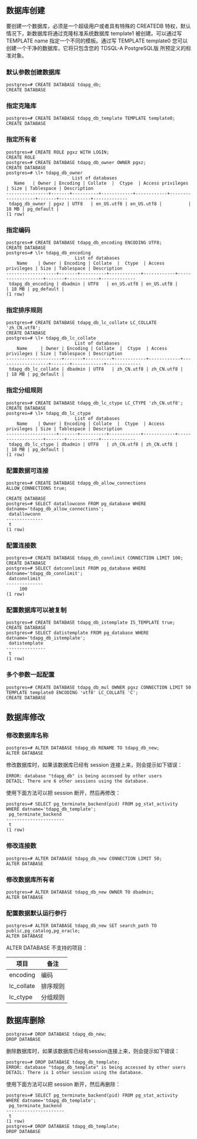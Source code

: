 
## 数据库创建
要创建一个数据库，必须是一个超级用户或者具有特殊的 CREATEDB 特权，默认情况下，新数据库将通过克隆标准系统数据库 template1 被创建。可以通过写 TEMPLATE name 指定一个不同的模板。通过写 TEMPLATE template0 您可以创建一个干净的数据库，它将只包含您的 TDSQL-A PostgreSQL版 所预定义的标准对象。

### 默认参数创建数据库
```
postgres=# CREATE DATABASE tdapg_db;
CREATE DATABASE
```

### 指定克隆库
```
postgres=# CREATE DATABASE tdapg_db_template TEMPLATE template0;
CREATE DATABASE
```

### 指定所有者
```
postgres=# CREATE ROLE pgxz WITH LOGIN;
CREATE ROLE
postgres=# CREATE DATABASE tdapg_db_owner OWNER pgxz;
CREATE DATABASE
postgres=# \l+ tdapg_db_owner
                         List of databases
   Name   | Owner | Encoding | Collate  |  Ctype  | Access privileges | Size | Tablespace | Description 
----------------+-------+----------+------------+------------+-------------------+-------+------------+-------------
 tdapg_db_owner | pgxz | UTF8   | en_US.utf8 | en_US.utf8 |          | 18 MB | pg_default | 
(1 row)
```

### 指定编码
```
postgres=# CREATE DATABASE tdapg_db_encoding ENCODING UTF8;  
CREATE DATABASE
postgres=# \l+ tdapg_db_encoding
                          List of databases
    Name    | Owner | Encoding | Collate  |  Ctype  | Access privileges | Size | Tablespace | Description 
-------------------+-------+----------+------------+------------+-------------------+-------+------------+-------------
 tdapg_db_encoding | dbadmin | UTF8   | en_US.utf8 | en_US.utf8 |          | 18 MB | pg_default | 
(1 row)
```

### 指定排序规则
```
postgres=# CREATE DATABASE tdapg_db_lc_collate LC_COLLATE 'zh_CN.utf8';
CREATE DATABASE
postgres=# \l+ tdapg_db_lc_collate
                          List of databases
    Name     | Owner | Encoding | Collate  |  Ctype  | Access privileges | Size | Tablespace | Description 
---------------------+-------+----------+------------+------------+-------------------+-------+------------+-------------
 tdapg_db_lc_collate | dbadmin | UTF8   | zh_CN.utf8 | zh_CN.utf8 |          | 18 MB | pg_default |
```

### 指定分组规则
```
postgres=# CREATE DATABASE tdapg_db_lc_ctype LC_CTYPE 'zh_CN.utf8';
CREATE DATABASE
postgres=# \l+ tdapg_db_lc_ctype
                          List of databases
    Name    | Owner | Encoding | Collate  |  Ctype  | Access privileges | Size | Tablespace | Description 
-------------------+-------+----------+------------+------------+-------------------+-------+------------+-------------
 tdapg_db_lc_ctype | dbadmin | UTF8   | zh_CN.utf8 | zh_CN.utf8 |          | 18 MB | pg_default | 
(1 row)
```

### 配置数据可连接
```
postgres=# CREATE DATABASE tdapg_db_allow_connections ALLOW_CONNECTIONS true;

CREATE DATABASE
postgres=# SELECT datallowconn FROM pg_database WHERE datname='tdapg_db_allow_connections'; 
 datallowconn 
--------------
 t
(1 row)
```

### 配置连接数
```
postgres=# CREATE DATABASE tdapg_db_connlimit CONNECTION LIMIT 100;
CREATE DATABASE
postgres=# SELECT datconnlimit FROM pg_database WHERE datname='tdapg_db_connlimit';            
 datconnlimit 
--------------
     100
(1 row)
```

### 配置数据库可以被复制
```
postgres=# CREATE DATABASE tdapg_db_istemplate IS_TEMPLATE true;
CREATE DATABASE
postgres=# SELECT datistemplate FROM pg_database WHERE datname='tdapg_db_istemplate';      
 datistemplate 
---------------
 t
(1 row)
```

### 多个参数一起配置
```
postgres=# CREATE DATABASE tdapg_db_mul OWNER pgxz CONNECTION LIMIT 50 TEMPLATE template0 ENCODING 'utf8' LC_COLLATE 'C';
CREATE DATABASE
```

## 数据库修改
### 修改数据库名称
```
postgres=# ALTER DATABASE tdapg_db RENAME TO tdapg_db_new;
ALTER DATABASE
```

修改数据库时，如果该数据库已经有 session 连接上来，则会提示如下错误：
```
ERROR: database "tdapg_db" is being accessed by other users
DETAIL: There are 6 other sessions using the database.
```

使用下面方法可以把 session 断开，然后再修改：
```
postgres=# SELECT pg_terminate_backend(pid) FROM pg_stat_activity WHERE datname='tdapg_db_template';  
 pg_terminate_backend 
----------------------
 t
(1 row)
```

### 修改连接数
```
postgres=# ALTER DATABASE tdapg_db_new CONNECTION LIMIT 50;
ALTER DATABASE
```

### 修改数据库所有者
```
postgres=# ALTER DATABASE tdapg_db_new OWNER TO dbadmin;
ALTER DATABASE
```

### 配置数据默认运行参行
```
postgres=# ALTER DATABASE tdapg_db_new SET search_path TO public,pg_catalog,pg_oracle;   
ALTER DATABASE
```

ALTER DATABASE 不支持的项目：

| **项目**   | **备注** |
| ---------- | -------- |
| encoding   | 编码     |
| lc_collate | 排序规则 |
| lc_ctype   | 分组规则 |

## 数据库删除
```
postgres=# DROP DATABASE tdapg_db_new;
DROP DATABASE
```

删除数据库时，如果该数据库已经有session连接上来，则会提示如下错误：
```
postgres=# DROP DATABASE tdapg_db_template;
ERROR: database "tdapg_db_template" is being accessed by other users
DETAIL: There is 1 other session using the database.
```
使用下面方法可以把 session 断开，然后再删除：
```
postgres=# SELECT pg_terminate_backend(pid) FROM pg_stat_activity WHERE datname='tdapg_db_template';  
 pg_terminate_backend 
----------------------
 t
(1 row)
postgres=# DROP DATABASE tdapg_db_template;
DROP DATABASE
```

